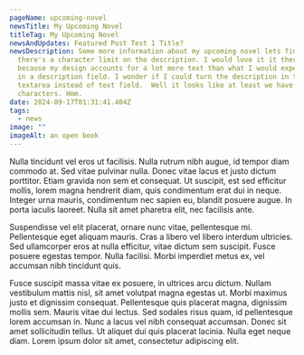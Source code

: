 ```yaml
---
pageName: upcoming-novel
newsTitle: My Upcoming Novel
titleTag: My Upcoming Novel
newsAndUpdates: Featured Post Test 1 Title?
newsDescription: Some more information about my upcoming novel lets find out if
  there's a character limit on the description. I would love it it there weren't
  because my design accounts for a lot more text than what I would expect to put
  in a description field. I wonder if I could turn the description in to a
  textarea instead of text field.  Well it looks like at least we have lots of
  characters. Hmm.
date: 2024-09-17T01:31:41.404Z
tags:
  - news
image: ""
imageAlt: an open book
---
```

Nulla tincidunt vel eros ut facilisis. Nulla rutrum nibh augue, id tempor diam commodo at. Sed vitae pulvinar nulla. Donec vitae lacus et justo dictum porttitor. Etiam gravida non sem et consequat. Ut suscipit, est sed efficitur mollis, lorem magna hendrerit diam, quis condimentum erat dui in neque. Integer urna mauris, condimentum nec sapien eu, blandit posuere augue. In porta iaculis laoreet. Nulla sit amet pharetra elit, nec facilisis ante. 

Suspendisse vel elit placerat, ornare nunc vitae, pellentesque mi. Pellentesque eget aliquam mauris. Cras a libero vel libero interdum ultricies. Sed ullamcorper eros at nulla efficitur, vitae dictum sem suscipit. Fusce posuere egestas tempor. Nulla facilisi. Morbi imperdiet metus ex, vel accumsan nibh tincidunt quis.

Fusce suscipit massa vitae ex posuere, in ultrices arcu dictum. Nullam vestibulum mattis nisl, sit amet volutpat magna egestas ut. Morbi maximus justo et dignissim consequat. Pellentesque quis placerat magna, dignissim mollis sem. Mauris vitae dui lectus. Sed sodales risus quam, id pellentesque lorem accumsan in. Nunc a lacus vel nibh consequat accumsan. Donec sit amet sollicitudin tellus. Ut aliquet dui quis placerat lacinia. Nulla eget neque diam. Lorem ipsum dolor sit amet, consectetur adipiscing elit.